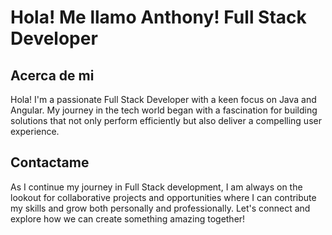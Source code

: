 # Hola! Me llamo Anthony! Full Stack Developer

## Acerca de mi
Hola! I'm a passionate Full Stack Developer with a keen focus on Java and Angular. My journey in the tech world began with a fascination for building solutions that not only perform efficiently but also deliver a compelling user experience.

## Contactame
As I continue my journey in Full Stack development, I am always on the lookout for collaborative projects and opportunities where I can contribute my skills and grow both personally and professionally. Let's connect and explore how we can create something amazing together!